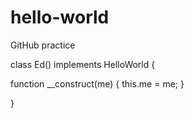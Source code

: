 # hello-world
GitHub practice

class Ed() implements HelloWorld {

  function __construct(me) {
    this.me = me;
  }

}
